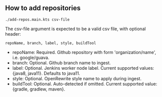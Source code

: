 ## How to add repositories

`./add-repos.main.kts csv-file`

The csv-file argument is expected to be a valid csv file, with optional header:

`repoName, branch, label, style, buildTool`

- repoName: Required. Github repository with form 'organization/name', i.e. google/guava. 
- branch: Optional. Github branch name to ingest.
- label: Optional. Jenkins worker node label. Current supported values: {java8, java11}. Defaults to java11.
- style: Optional. OpenRewrite style name to apply during ingest.
- buildTool: Optional. Auto-detected if omitted. Current supported value: {gradle, gradlew, maven}.